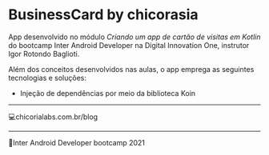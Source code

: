 # BusinessCard by chicorasia

App desenvolvido no módulo *Criando um app de cartão de visitas em Kotlin* do bootcamp Inter Android Developer na Digital Innovation One, instrutor Igor Rotondo Baglioti.

Além dos conceitos desenvolvidos nas aulas, o app emprega as seguintes tecnologias e soluções:

- Injeção de dependências por meio da biblioteca Koin

****

:computer:chicorialabs.com.br/blog

****

🧡Inter Android Developer bootcamp 2021

